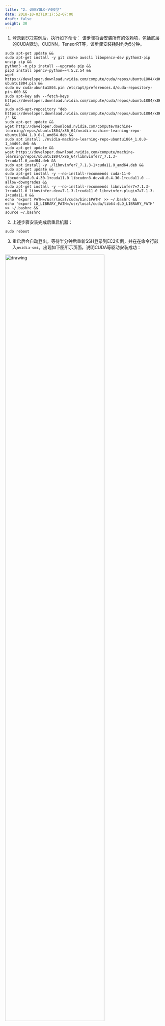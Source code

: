 ```yaml
---
title: "2. 训练YOLO-V4模型"
date: 2018-10-03T10:17:52-07:00
draft: false
weight: 30
---
```




1. 登录到EC2实例后，执行如下命令：
该步骤将会安装所有的依赖项，包括底层的CUDA驱动，CUDNN，TensorRT等，该步骤安装耗时约为5分钟。
```angular2html
sudo apt-get update &&
sudo apt-get install -y git cmake awscli libopencv-dev python3-pip unzip zip &&
python3 -m pip install --upgrade pip &&
pip3 install opencv-python==4.5.2.54 &&
wget https://developer.download.nvidia.com/compute/cuda/repos/ubuntu1804/x86_64/cuda-ubuntu1804.pin &&
sudo mv cuda-ubuntu1804.pin /etc/apt/preferences.d/cuda-repository-pin-600 &&
sudo apt-key adv --fetch-keys https://developer.download.nvidia.com/compute/cuda/repos/ubuntu1804/x86_64/7fa2af80.pub &&
sudo add-apt-repository "deb https://developer.download.nvidia.com/compute/cuda/repos/ubuntu1804/x86_64/ /" &&
sudo apt-get update &&
wget http://developer.download.nvidia.com/compute/machine-learning/repos/ubuntu1804/x86_64/nvidia-machine-learning-repo-ubuntu1804_1.0.0-1_amd64.deb &&
sudo apt install ./nvidia-machine-learning-repo-ubuntu1804_1.0.0-1_amd64.deb &&
sudo apt-get update &&
wget https://developer.download.nvidia.com/compute/machine-learning/repos/ubuntu1804/x86_64/libnvinfer7_7.1.3-1+cuda11.0_amd64.deb &&
sudo apt install -y ./libnvinfer7_7.1.3-1+cuda11.0_amd64.deb &&
sudo apt-get update &&
sudo apt-get install -y --no-install-recommends cuda-11-0 libcudnn8=8.0.4.30-1+cuda11.0 libcudnn8-dev=8.0.4.30-1+cuda11.0 --allow-downgrades &&
sudo apt-get install -y --no-install-recommends libnvinfer7=7.1.3-1+cuda11.0 libnvinfer-dev=7.1.3-1+cuda11.0 libnvinfer-plugin7=7.1.3-1+cuda11.0 &&
echo 'export PATH=/usr/local/cuda/bin:$PATH' >> ~/.bashrc &&
echo 'export LD_LIBRARY_PATH=/usr/local/cuda/lib64:$LD_LIBRARY_PATH' >> ~/.bashrc &&
source ~/.bashrc
```

2. 上述步骤安装完成后重启机器：
```angular2html
sudo reboot
```

3. 重启后会自动登出，等待半分钟后重新SSH登录到EC2实例，并在在命令行敲入`nvidia-smi`，出现如下图所示页面，说明CUDA等驱动安装成功：
<img src="/images/030_ec2_train_model/train-step-1.png" alt="drawing" width="80%"/>

4. 克隆Darknet框架并编译：
```angular2html
git clone https://github.com/Gaowei-Xu/darknet.git
```
编译darknet：
```angular2html
cd darknet && make -j4
```
运行截图如下所示：
<img src="/images/030_ec2_train_model/train-step-2.png" alt="drawing" width="80%"/>
编译大约一至两分钟，成功后查看可执行文件`darknet`是否存在，即命令行敲入`ls -al darknet`，如出现如下截图，说明编译成功：
<img src="/images/030_ec2_train_model/train-step-3.png" alt="drawing" width="80%"/>


4. 下载训练数据集

    该训练营中使用的行人检测数据集为[WiderPerson](http://www.cbsr.ia.ac.cn/users/sfzhang/WiderPerson/), 该数据集中含有8000张训练图片，
1000张验证图片，将行人分为5个类别：pedestrians，riders，partially-visible persons，ignore regions以及crowd。
<img src="/images/030_ec2_train_model/train-step-4.png" alt="drawing" width="80%"/>
执行如下命令将其下载至darknet/data/目录下并解压：
```angular2html
cd darknet/data
wget -c https://workshop-anker.s3.amazonaws.com/dataset/persons.zip
unzip persons.zip
```
运行截图如下所示：
<img src="/images/030_ec2_train_model/train-step-5.png" alt="drawing" width="80%"/>


6. 启动训练
    
    退回到darknet目录，创建backup/persons文件夹，下载YOLO-V4的预训练模型，
```angular2html
cd ../
mkdir -p backup/persons/
cd backup
wget -c https://github.com/AlexeyAB/darknet/releases/download/darknet_yolo_v3_optimal/yolov4.conv.137
```
运行截图如下：
<img src="/images/030_ec2_train_model/train-step-6.png" alt="drawing" width="80%"/>
   退回到darknet目录，执行如下命令开启后台训练：
```angular2html
nohup ./darknet detector train data/persons.data cfg/yolov4-persons.cfg backup/yolov4.conv.137 -dont_show -mjpeg_port 8090 -map > persons_train.log 2>&1 &
```
运行截图如下：
<img src="/images/030_ec2_train_model/train-step-7.png" alt="drawing" width="80%"/>
从上图可以看到一个ID为3823的进程已经在后台运行，当我们SSH退出EC2实例的时候，训练任务不会中断。

6. 查看训练log和GPU资源利用
此时在命令行敲入`nvidia-smi`便可以查看GPU的资源使用率，同时可以用如下命令实时查看训练日志：
```angular2html
tail -f persons_train.log
```
<img src="/images/030_ec2_train_model/train-step-8.png" alt="drawing" width="80%"/>
   键入`CTRL+C`可以中断查看日志。等待一段时间后便可以在backup/person目录下得到训练过程中不同阶段的模型权重文件，整个训练周期长达数小时。
查看日志时如下图所示，可以看到训练的进度：
<img src="/images/030_ec2_train_model/train-step-11.png" alt="drawing" width="80%"/>
{{% notice info %}}
训练YOLO-V4目标检测模型，依赖于三个配置，即`darknet/cfg/yolov4-persons.cfg`，`darknet/data/persons.names`和`darknet/data/persons.data`，这三个配置文件分别
指定了YOLO-V4模型细节和训练周期，学习速率；目标类别信息；和训练数据集合路径配置。
<img src="/images/030_ec2_train_model/train-step-9.png" alt="drawing" width="90%"/>
训练的过程中模型参数会被不断的写入到`backup/persons/`目录下，如下图所示：
<img src="/images/030_ec2_train_model/train-step-10.png" alt="drawing" width="90%"/>
{{% /notice%}}
关于更多`darknet`训练目标检测的细节，请参考[https://github.com/AlexeyAB/darknet](https://github.com/AlexeyAB/darknet)
{{% notice warning %}}
至此，您已经成功启动了YOLO-V4模型训练，不同迭代次数下的模型权重会随着训练时间的增长不断被保存到backup/persons/路径下。
{{% /notice%}}